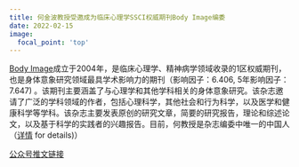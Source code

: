 ```yaml
---
title: 何金波教授受邀成为临床心理学SSCI权威期刊Body Image编委
date: 2022-02-15
image:
  focal_point: 'top'
---
```


<!--more-->

[Body Image](https://www.sciencedirect.com/journal/body-image)成立于2004年，是临床心理学、精神病学领域收录的1区权威期刊，也是身体意象研究领域最具学术影响力的期刊（影响因子：6.406, 5年影响因子：7.647) 。该期刊主要涵盖了与心理学和其他学科相关的身体意象研究。该杂志邀请了广泛的学科领域的作者，包括心理科学，其他社会和行为科学，以及医学和健康科学等学科。该杂志主要发表原创的研究文章，简要的研究报告，理论和综述论文，以及基于科学的实践者的兴趣报告。目前，何教授是杂志编委中唯一的中国人（[详情](https://www.sciencedirect.com/journal/body-image/about/editorial-board) for details)）

[公众号推文链接](https://mp.weixin.qq.com/s/xUFvtWkgSt14xF6sS899YQ)
